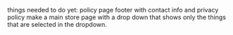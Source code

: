 things needed to do yet:
policy page 
footer with contact info and privacy policy 
make a main store page with a drop down that shows only the things that are selected in the dropdown. 
 
